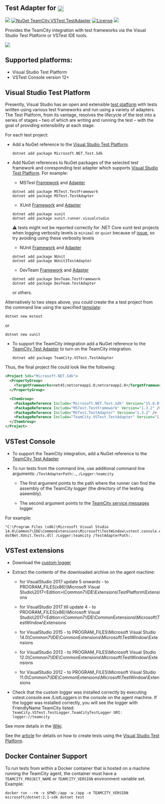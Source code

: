 ## Test Adapter for [<img src="https://cdn.worldvectorlogo.com/logos/teamcity.svg" height="20" align="center"/>](https://www.jetbrains.com/teamcity/)

[<img src="http://jb.gg/badges/official.svg"/>](https://confluence.jetbrains.com/display/ALL/JetBrains+on+GitHub) [![NuGet TeamCity.VSTest.TestAdapter](https://buildstats.info/nuget/TeamCity.VSTest.TestAdapter?includePreReleases=false)](https://www.nuget.org/packages/TeamCity.VSTest.TestAdapter) [![License](https://img.shields.io/badge/License-Apache%202.0-blue.svg)](https://opensource.org/licenses/Apache-2.0) [<img src="http://teamcity.jetbrains.com/app/rest/builds/buildType:(id:TeamCityPluginsByJetBrains_TeamCityVSTestTestAdapter_Build)/statusIcon.svg"/>](http://teamcity.jetbrains.com/viewType.html?buildTypeId=TeamCityPluginsByJetBrains_TeamCityVSTestTestAdapter_Build&guest=1)

Provides the TeamCity integration with test frameworks via the Visual Studio Test Platform or VSTest IDE tools.

<img src="https://github.com/JetBrains/TeamCity.VSTest.TestAdapter/blob/master/Samples/MS.Tests/Docs/NewTest.gif"/>

## Supported platforms:

* Visual Studio Test Platform
* VSTest Console version 12+

## Visual Studio Test Platform

Presently, Visual Studio has an open and extensible [test platform](https://github.com/Microsoft/vstest) with tests written using various test frameworks and run using a variety of adapters. The Test Platform, from its vantage, resolves the lifecycle of the test into a series of stages – two of which are writing and running the test – with the goal of providing extensibility at each stage.

For each test project:

* Add a NuGet reference to the [Visual Studio Test Platform](https://www.nuget.org/packages/Microsoft.NET.Test.Sdk/).
   
   ```
   dotnet add package Microsoft.NET.Test.Sdk
   ```
   
* Add NuGet references to NuGet packages of the selected test framework and coresponding test adapter which supports [Visual Studio Test Platform](https://github.com/Microsoft/vstest). For example:
   * MSTest [Framework](https://www.nuget.org/packages/MSTest.TestFramework/) and [Adapter](https://www.nuget.org/packages/MSTest.TestAdapter/)
   
   ```
   dotnet add package MSTest.TestFramework   
   dotnet add package MSTest.TestAdapter
   ```
   
   * XUnit [Framework](https://www.nuget.org/packages/xunit/) and [Adapter](https://www.nuget.org/packages/xunit.runner.visualstudio/)
   
   ```
   dotnet add package xunit   
   dotnet add package xunit.runner.visualstudio
   ```
   
   :warning: tests might not be reported correctly for .NET Core xunit test projects when logging verbosity levels is `minimal` or `quiet` because of [issue](https://github.com/xunit/xunit/issues/1706), so try avoiding using these verbosity levels

   
   * NUnit [Framework](https://www.nuget.org/packages/NUnit/) and [Adapter](https://www.nuget.org/packages/NUnit3TestAdapter/)
   
   ```
   dotnet add package NUnit   
   dotnet add package NUnit3TestAdapter
   ```
   
   * DevTeam [Framework](https://www.nuget.org/packages/DevTeam.TestFramework/) and [Adapter](https://www.nuget.org/packages/DevTeam.TestAdapter/)
   
   ```
   dotnet add package DevTeam.TestFramework   
   dotnet add package DevTeam.TestAdapter
   ```

   or others. 
  
Alternatively to two steps above, you could create the a test project from the command line using the specified [template](https://docs.microsoft.com/en-us/dotnet/articles/core/tools/dotnet-new):

   ```
   dotnet new mstest
   ```

   or

   ```
   dotnet new xunit
   ```

* To support the TeamCity integration add a NuGet reference to the [TeamCity Test Adapter](https://www.nuget.org/packages/TeamCity.VSTest.TestAdapter) to turn on the TeamCity integration.

   ```
   dotnet add package TeamCity.VSTest.TestAdapter
   ```
   
Thus, the final project file could look like the following:

``` xml
<Project Sdk="Microsoft.NET.Sdk">
  <PropertyGroup>    
    <TargetFrameworks>net45;netcoreapp1.0;netcoreapp2.0</TargetFrameworks>    
  </PropertyGroup>

  <ItemGroup>
    <PackageReference Include="Microsoft.NET.Test.Sdk" Version="15.8.0" />
    <PackageReference Include="MSTest.TestFramework" Version="1.3.2" />
    <PackageReference Include="MSTest.TestAdapter" Version="1.3.2" />
    <PackageReference Include="TeamCity.VSTest.TestAdapter" Version="1.0.12" />    
  </ItemGroup>  
</Project>
```

## VSTest Console

* To support the TeamCity integration, add a NuGet reference to the [TeamCity Test Adapter](https://www.nuget.org/packages/TeamCity.VSTest.TestAdapter)

* To run tests from the command line, use additional command line arguments: `/TestAdapterPath:.`, `/Logger:teamcity` 

   * The first argument points to  the path where the runner can find the assembly of the TeamCity logger (the directory of the testing aseembly).
   
   * The second argument points to the [TeamCity service messages](http://confluence.jetbrains.net/display/TCDL/Build+Script+Interaction+with+TeamCity#BuildScriptInteractionwithTeamCity-ServiceMessages) logger.
  
For example:
```
"C:\Program Files (x86)\Microsoft Visual Studio 14.0\Common7\IDE\CommonExtensions\Microsoft\TestWindow\vstest.console.exe" dotNet.XUnit.Tests.dll /Logger:teamcity /TestAdapterPath:.
```
## VSTest extensions

* Download the [custom logger](http://teamcity.jetbrains.com/guestAuth/app/rest/builds/buildType:TeamCityPluginsByJetBrains_TeamCityVSTestTestAdapter_Build,pinned:true,status:SUCCESS,branch:master,tags:release/artifacts/content/TeamCity.VSTest.TestLogger.zip)

* Extract the contents of the downloaded archive on the agent machine:
  
  * for VisualStudio 2017 update 5 onwards - to PROGRAM_FILES(x86)\Microsoft Visual Studio\2017\<Edition>\Common7\IDE\Extensions\TestPlatform\Extensions

  * for VisualStudio 2017 till update 4 - to PROGRAM_FILES(x86)\Microsoft Visual Studio\2017\<Edition>\Common7\IDE\CommonExtensions\Microsoft\TestWindow\Extensions
  
  * for VisualStudio 2015 - to PROGRAM_FILES\Microsoft Visual Studio 14.0\Common7\IDE\CommonExtensions\Microsoft\TestWindow\Extensions
  
  * for VisualStudio 2013 - to PROGRAM_FILES\Microsoft Visual Studio 12.0\Common7\IDE\CommonExtensions\Microsoft\TestWindow\Extensions
  
  * for VisualStudio 2012 - to PROGRAM_FILES\Microsoft Visual Studio 11.0\Common7\IDE\CommonExtensions\Microsoft\TestWindow\Extensions
  
* Check that the custom logger was installed correctly by executing vstest.console.exe /ListLoggers in the console on the agent machine. If the logger was installed correctly, you will see the logger with FriendlyName TeamCity listed: `TeamCity.VSTest.TestLogger.TeamCityTestLogger URI: logger://teamcity`

See more details in the [Wiki](https://github.com/JetBrains/TeamCity.VSTest.TestAdapter/wiki).

See the [article](https://blogs.msdn.microsoft.com/visualstudioalm/2016/11/29/evolving-the-test-platform-part-3-net-core-convergence-and-cross-plat/) for details on how to create tests using the [Visual Studio Test Platform](https://github.com/Microsoft/vstest).

## Docker Container Support

To run tests from within a Docker container that is hosted on a machine running the TeamCity agent, the container must have a `TEAMCITY_PROJECT_NAME` or `TEAMCITY_VERSION` environment variable set. Example:

```
docker run --rm -v $PWD:/app -w /app -e TEAMCITY_VERSION microsoft/dotnet:2.1-sdk dotnet test
```
